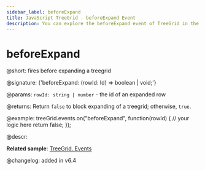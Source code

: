 ```yaml
---
sidebar_label: beforeExpand
title: JavaScript TreeGrid - beforeExpand Event 
description: You can explore the beforeExpand event of TreeGrid in the documentation of the DHTMLX JavaScript UI library. Browse developer guides and API reference, try out code examples and live demos, and download a free 30-day evaluation version of DHTMLX Suite 7.
---
```


# beforeExpand

@short: fires before expanding a treegrid

@signature: {'beforeExpand: (rowId: Id) => boolean | void;'}

@params:
`rowId: string | number` - the id of an expanded row

@returns:
Return `false` to block expanding of a treegrid; otherwise, `true`.

@example:
treeGrid.events.on("beforeExpand", function(rowId) {
    // your logic here
    return false;
});

@descr:

**Related sample**: [TreeGrid. Events](https://snippet.dhtmlx.com/sgwnxshe)

@changelog: added in v6.4
